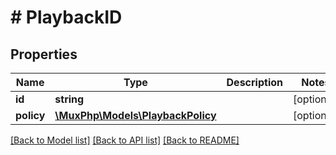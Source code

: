 # # PlaybackID

## Properties

Name | Type | Description | Notes
------------ | ------------- | ------------- | -------------
**id** | **string** |  | [optional] 
**policy** | [**\MuxPhp\Models\PlaybackPolicy**](PlaybackPolicy.md) |  | [optional] 

[[Back to Model list]](../../README.md#documentation-for-models) [[Back to API list]](../../README.md#documentation-for-api-endpoints) [[Back to README]](../../README.md)



